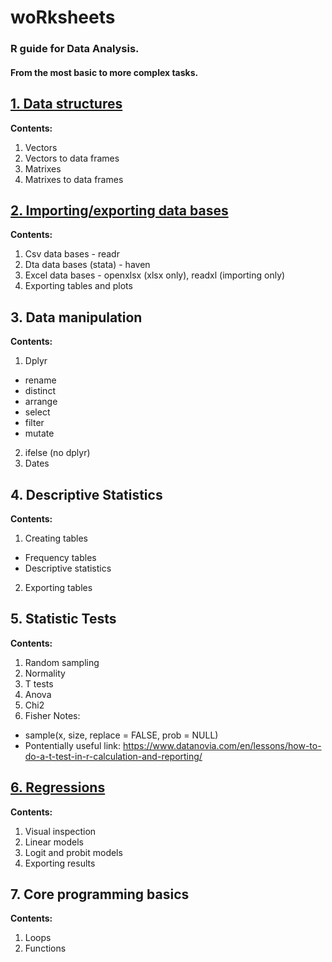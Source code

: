 # woRksheets
### R guide for Data Analysis.
#### From the most basic to more complex tasks.

## <a href="https://rpubs.com/pherreragalvez/1280307" target="_blank">1. Data structures</a>
**Contents:**
1. Vectors
2. Vectors to data frames
3. Matrixes
4. Matrixes to data frames

## <a href="https://rpubs.com/pherreragalvez/1271494" target="_blank">2. Importing/exporting data bases</a>
**Contents:**
1. Csv data bases - readr
2. Dta data bases (stata) - haven
3. Excel data bases - openxlsx (xlsx only), readxl (importing only)
4. Exporting tables and plots

## 3. Data manipulation
**Contents:**
1. Dplyr
* rename
* distinct
* arrange
* select
* filter
* mutate
2. ifelse (no dplyr)
3. Dates

## 4. Descriptive Statistics
**Contents:**
1. Creating tables
* Frequency tables
* Descriptive statistics
2. Exporting tables

## 5. Statistic Tests
**Contents:**
1. Random sampling
2. Normality
3. T tests
4. Anova
5. Chi2
6. Fisher
Notes:
* sample(x, size, replace = FALSE, prob = NULL)
* Pontentially useful link: https://www.datanovia.com/en/lessons/how-to-do-a-t-test-in-r-calculation-and-reporting/

## <a href="https://rpubs.com/pherreragalvez/1280822" target="_blank">6. Regressions</a>
**Contents:**
1. Visual inspection
2. Linear models
3. Logit and probit models
4. Exporting results

## 7. Core programming basics
**Contents:**
1. Loops
2. Functions


